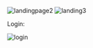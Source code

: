![landingpage2](https://github.com/user-attachments/assets/beb65400-6bc6-4cb1-b3ef-983ce8765cfc)
![landing3](https://github.com/user-attachments/assets/f1559325-9d1d-46ca-a4a0-87f42f09b1bd)

Login:

![login](https://github.com/user-attachments/assets/65885e3d-e5a0-40ab-823f-c45466c2d9af)


